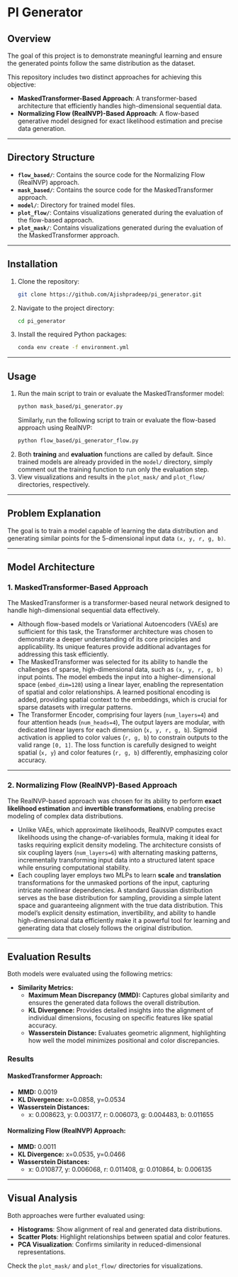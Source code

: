 # PI Generator

## Overview

The goal of this project is to demonstrate meaningful learning and ensure the generated points follow the same distribution as the dataset.

This repository includes two distinct approaches for achieving this objective:
- **MaskedTransformer-Based Approach**: A transformer-based architecture that efficiently handles high-dimensional sequential data.
- **Normalizing Flow (RealNVP)-Based Approach**: A flow-based generative model designed for exact likelihood estimation and precise data generation.

---

## Directory Structure

- **`flow_based/`**: Contains the source code for the Normalizing Flow (RealNVP) approach.
- **`mask_based/`**: Contains the source code for the MaskedTransformer approach.
- **`model/`**: Directory for trained model files.
- **`plot_flow/`**: Contains visualizations generated during the evaluation of the flow-based approach.
- **`plot_mask/`**: Contains visualizations generated during the evaluation of the MaskedTransformer approach.

---

## Installation

1. Clone the repository:
   ```bash
   git clone https://github.com/Ajishpradeep/pi_generator.git
   ```
2. Navigate to the project directory:
   ```bash
   cd pi_generator
   ```
3. Install the required Python packages:
   ```bash
   conda env create -f environment.yml
   ```

---

## Usage

1. Run the main script to train or evaluate the MaskedTransformer model:
   ```bash
   python mask_based/pi_generator.py
   ```
   Similarly, run the following script to train or evaluate the flow-based approach using RealNVP:
   ```bash
   python flow_based/pi_generator_flow.py
   ```
2. Both **training** and **evaluation** functions are called by default. Since trained models are already provided in the `model/` directory, simply comment out the training function to run only the evaluation step.
3. View visualizations and results in the `plot_mask/` and `plot_flow/` directories, respectively.

---

## Problem Explanation

The goal is to train a model capable of learning the data distribution and generating similar points for the 5-dimensional input data `(x, y, r, g, b)`.

---

## Model Architecture

### 1. **MaskedTransformer-Based Approach**
The MaskedTransformer is a transformer-based neural network designed to handle high-dimensional sequential data effectively.

- Although flow-based models or Variational Autoencoders (VAEs) are sufficient for this task, the Transformer architecture was chosen to demonstrate a deeper understanding of its core principles and applicability. Its unique features provide additional advantages for addressing this task efficiently.
- The MaskedTransformer was selected for its ability to handle the challenges of sparse, high-dimensional data, such as `(x, y, r, g, b)` input points. The model embeds the input into a higher-dimensional space (`embed_dim=128`) using a linear layer, enabling the representation of spatial and color relationships. A learned positional encoding is added, providing spatial context to the embeddings, which is crucial for sparse datasets with irregular patterns. 
- The Transformer Encoder, comprising four layers (`num_layers=4`) and four attention heads (`num_heads=4`), The output layers are modular, with dedicated linear layers for each dimension (`x, y, r, g, b`). Sigmoid activation is applied to color values (`r, g, b`) to constrain outputs to the valid range `[0, 1]`. The loss function is carefully designed to weight spatial (`x, y`) and color features (`r, g, b`) differently, emphasizing color accuracy.

---

### 2. **Normalizing Flow (RealNVP)-Based Approach**
The RealNVP-based approach was chosen for its ability to perform **exact likelihood estimation** and **invertible transformations**, enabling precise modeling of complex data distributions.

- Unlike VAEs, which approximate likelihoods, RealNVP computes exact likelihoods using the change-of-variables formula, making it ideal for tasks requiring explicit density modeling. The architecture consists of six coupling layers (`num_layers=6`) with alternating masking patterns, incrementally transforming input data into a structured latent space while ensuring computational stability.
- Each coupling layer employs two MLPs to learn **scale** and **translation** transformations for the unmasked portions of the input, capturing intricate nonlinear dependencies. A standard Gaussian distribution serves as the base distribution for sampling, providing a simple latent space and guaranteeing alignment with the true data distribution. This model’s explicit density estimation, invertibility, and ability to handle high-dimensional data efficiently make it a powerful tool for learning and generating data that closely follows the original distribution.

---

## Evaluation Results

Both models were evaluated using the following metrics:

- **Similarity Metrics:**
  - **Maximum Mean Discrepancy (MMD):** Captures global similarity and ensures the generated data follows the overall distribution.
  - **KL Divergence:** Provides detailed insights into the alignment of individual dimensions, focusing on specific features like spatial accuracy.
  - **Wasserstein Distance:** Evaluates geometric alignment, highlighting how well the model minimizes positional and color discrepancies.

### Results

#### MaskedTransformer Approach:
- **MMD:** 0.0019
- **KL Divergence:** x=0.0858, y=0.0534
- **Wasserstein Distances:**
  - x: 0.008623, y: 0.003177, r: 0.006073, g: 0.004483, b: 0.011655

#### Normalizing Flow (RealNVP) Approach:
- **MMD:** 0.0011
- **KL Divergence:** x=0.0535, y=0.0466
- **Wasserstein Distances:**
  - x: 0.010877, y: 0.006068, r: 0.011408, g: 0.010864, b: 0.006135

---

## Visual Analysis

Both approaches were further evaluated using:
- **Histograms**: Show alignment of real and generated data distributions.
- **Scatter Plots**: Highlight relationships between spatial and color features.
- **PCA Visualization**: Confirms similarity in reduced-dimensional representations.

Check the `plot_mask/` and `plot_flow/` directories for visualizations.

